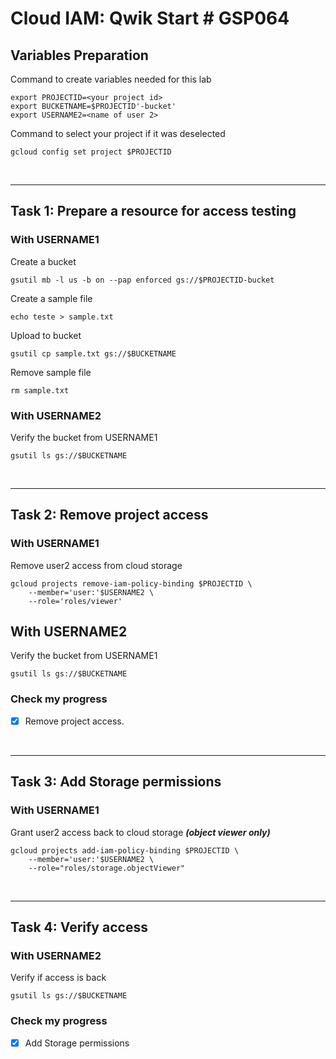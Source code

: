# **Cloud IAM: Qwik Start # GSP064**

## **Variables Preparation**

Command to create variables needed for this lab

    export PROJECTID=<your project id>
    export BUCKETNAME=$PROJECTID'-bucket'
    export USERNAME2=<name of user 2>

Command to select your project if it was deselected

    gcloud config set project $PROJECTID

<br>

---

## **Task 1: Prepare a resource for access testing**
### With **USERNAME1**

Create a bucket
    
    gsutil mb -l us -b on --pap enforced gs://$PROJECTID-bucket

Create a sample file
    
    echo teste > sample.txt

Upload to bucket
    
    gsutil cp sample.txt gs://$BUCKETNAME

Remove sample file

    rm sample.txt

### With **USERNAME2**
Verify the bucket from USERNAME1
    
    gsutil ls gs://$BUCKETNAME

<br>

---

## **Task 2: Remove project access**
### With **USERNAME1**
Remove user2 access from cloud storage

    gcloud projects remove-iam-policy-binding $PROJECTID \
        --member='user:'$USERNAME2 \
        --role='roles/viewer'

## With **USERNAME2**
Verify the bucket from USERNAME1
    
    gsutil ls gs://$BUCKETNAME

### **Check my progress**

- [x] Remove project access.

<br>

---

## **Task 3: Add Storage permissions**
### With **USERNAME1**
Grant user2 access back to cloud storage ***(object viewer only)***

    gcloud projects add-iam-policy-binding $PROJECTID \
        --member='user:'$USERNAME2 \
        --role="roles/storage.objectViewer"
<br>

---

## **Task 4: Verify access**
### With **USERNAME2**
Verify if access is back

    gsutil ls gs://$BUCKETNAME
    
### **Check my progress**

- [x] Add Storage permissions